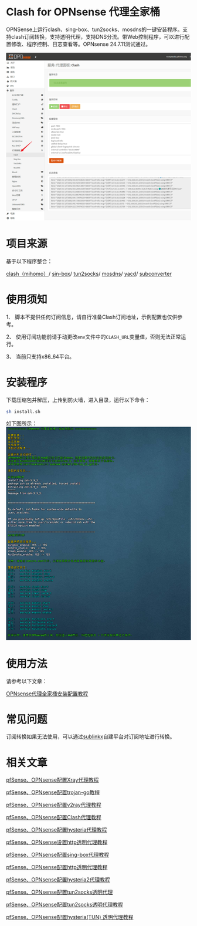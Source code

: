 # Clash for OPNsense 代理全家桶
OPNSense上运行clash、sing-box、tun2socks、mosdns的一键安装程序。支持clash订阅转换，支持透明代理，支持DNS分流。带Web控制程序，可以进行配置修改、程序控制、日志查看等。OPNsense 24.7.11测试通过。

![](images/01.png)
# 项目来源
基于以下程序整合：

[clash（mihomo）](https://github.com/MetaCubeX/mihomo/releases)/
[sin-box](https://github.com/SagerNet/sing-box)/
[tun2socks](https://github.com/xjasonlyu/tun2socks)/ 
[mosdns](https://github.com/IrineSistiana/mosdns)/
[yacd](https://github.com/haishanh/yacd)/
[subconverter](https://github.com/tindy2013/subconverter)

# 使用须知
1、 脚本不提供任何订阅信息，请自行准备Clash订阅地址，示例配置也仅供参考。

2、 使用订阅功能前请手动更改`env`文件中的`CLASH_URL`变量值，否则无法正常运行。

3、 当前只支持x86_64平台。

# 安装程序
下载压缩包并解压，上传到防火墙，进入目录，运行以下命令：

```bash
sh install.sh
```
如下图所示：
![](images/02.png)

# 使用方法
请参考以下文章：

[OPNsense代理全家桶安装配置教程](https://pfchina.org/?p=14148)

# 常见问题

订阅转换如果无法使用，可以通过[sublinkx](https://github.com/gooaclok819/sublinkX)自建平台对订阅地址进行转换。

# 相关文章

[pfSense、OPNsense配置Xray代理教程](https://pfchina.org/?p=13013)

[pfSense、OPNsense配置trojan-go教程](https://pfchina.org/?p=9885)

[pfSense、OPNsense配置v2ray代理教程](https://pfchina.org/?p=4032)

[pfSense、OPNsense配置Clash代理教程](https://pfchina.org/?p=10526)

[pfSense、OPNsense配置hysteria代理教程](https://pfchina.org/?p=9524)

[pfSense、OPNsense设置http透明代理教程](https://pfchina.org/?p=13572)

[pfSense、OPNsense配置sing-box代理教程](https://pfchina.org/?p=12933)

[pfSense、OPNsense配置http透明代理教程](https://pfchina.org/?p=13572)

[pfSense、OPNsense配置hysteria2代理教程](https://pfchina.org/?p=13065)

[pfSense、OPNsense配置tun2socks透明代理](https://pfchina.org/?p=13437)

[pfSense、OPNsense配置tun2socks透明代理教程](https://pfchina.org/?p=13437)

[pfSense、OPNsense配置hysteria(TUN) 透明代理教程](https://pfchina.org/?p=13480)
